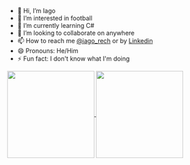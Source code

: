 - 👋 Hi, I’m Iago
- 👀 I’m interested in football
- 🌱 I’m currently learning C#
- 💞️ I’m looking to collaborate on anywhere
- 📫 How to reach me [@iago_rech](https://www.instagram.com/iago_rech/) or by [Linkedin](www.linkedin.com/in/iago-rech-tramontin-ba3106227)
- 😄 Pronouns: He/Him
- ⚡ Fun fact: I don't know what I'm doing

<!---
I4g0m1t0/I4g0m1t0 is a ✨ special ✨ repository because its `README.md` (this file) appears on your GitHub profile.
You can click the Preview link to take a look at your changes.
--->

<a href="https://github.com/anuraghazra/github-readme-stats">
  <img height=200 align="center" src="https://github-readme-stats.vercel.app/api?username=I4g0m1t0&show_icons=true&theme=radical" />
</a>
<a href="https://github.com/anuraghazra/convoychat">
  <img height=200 align="center" src="https://github-readme-stats.vercel.app/api/top-langs?username=I4g0m1t0&layout=compact&langs_count=8&card_width=300&theme=radical" />
</a>
